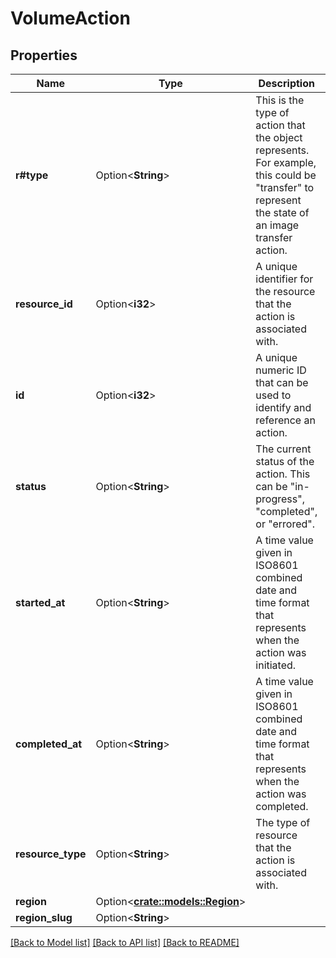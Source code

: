 # VolumeAction

## Properties

Name | Type | Description | Notes
------------ | ------------- | ------------- | -------------
**r#type** | Option<**String**> | This is the type of action that the object represents. For example, this could be \"transfer\" to represent the state of an image transfer action. | [optional]
**resource_id** | Option<**i32**> | A unique identifier for the resource that the action is associated with. | [optional]
**id** | Option<**i32**> | A unique numeric ID that can be used to identify and reference an action. | [optional]
**status** | Option<**String**> | The current status of the action. This can be \"in-progress\", \"completed\", or \"errored\". | [optional][default to InProgress]
**started_at** | Option<**String**> | A time value given in ISO8601 combined date and time format that represents when the action was initiated. | [optional]
**completed_at** | Option<**String**> | A time value given in ISO8601 combined date and time format that represents when the action was completed. | [optional]
**resource_type** | Option<**String**> | The type of resource that the action is associated with. | [optional]
**region** | Option<[**crate::models::Region**](region.md)> |  | [optional]
**region_slug** | Option<**String**> |  | [optional]

[[Back to Model list]](../README.md#documentation-for-models) [[Back to API list]](../README.md#documentation-for-api-endpoints) [[Back to README]](../README.md)


